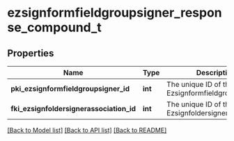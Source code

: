 # ezsignformfieldgroupsigner_response_compound_t

## Properties
Name | Type | Description | Notes
------------ | ------------- | ------------- | -------------
**pki_ezsignformfieldgroupsigner_id** | **int** | The unique ID of the Ezsignformfieldgroupsigner | 
**fki_ezsignfoldersignerassociation_id** | **int** | The unique ID of the Ezsignfoldersignerassociation | 

[[Back to Model list]](../README.md#documentation-for-models) [[Back to API list]](../README.md#documentation-for-api-endpoints) [[Back to README]](../README.md)


